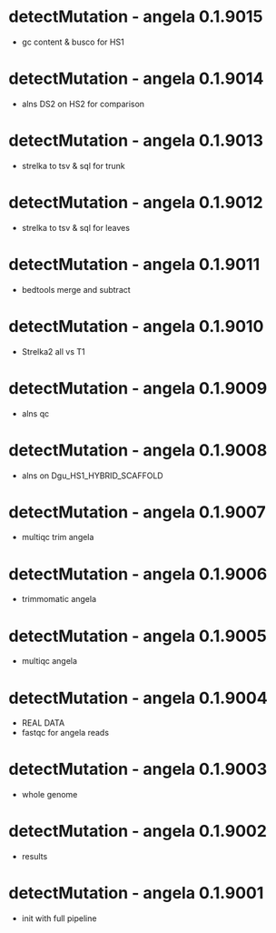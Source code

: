 # detectMutation - angela 0.1.9015
* gc content & busco for HS1

# detectMutation - angela 0.1.9014
* alns DS2 on HS2 for comparison

# detectMutation - angela 0.1.9013
* strelka to tsv & sql for trunk

# detectMutation - angela 0.1.9012
* strelka to tsv & sql for leaves

# detectMutation - angela 0.1.9011
* bedtools merge and subtract

# detectMutation - angela 0.1.9010
* Strelka2 all vs T1

# detectMutation - angela 0.1.9009
* alns qc

# detectMutation - angela 0.1.9008
* alns on Dgu_HS1_HYBRID_SCAFFOLD

# detectMutation - angela 0.1.9007
* multiqc trim angela

# detectMutation - angela 0.1.9006
* trimmomatic angela

# detectMutation - angela 0.1.9005
* multiqc angela

# detectMutation - angela 0.1.9004
* REAL DATA
* fastqc for angela reads

# detectMutation - angela 0.1.9003
* whole genome

# detectMutation - angela 0.1.9002
* results

# detectMutation - angela 0.1.9001
* init with full pipeline

